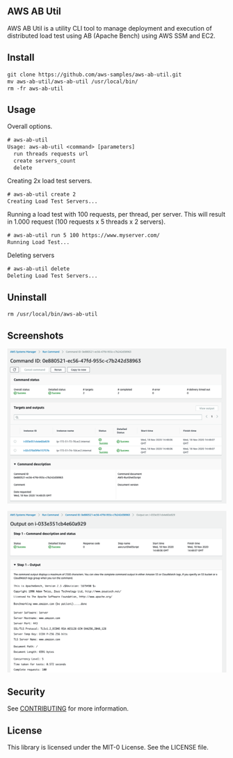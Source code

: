 ## AWS AB Util 

AWS AB Util is a utility CLI tool to manage deployment and execution of distributed load test using AB (Apache Bench) using AWS SSM and EC2.


## Install
```
git clone https://github.com/aws-samples/aws-ab-util.git
mv aws-ab-util/aws-ab-util /usr/local/bin/
rm -fr aws-ab-util
```

## Usage
Overall options.
```
# aws-ab-util
Usage: aws-ab-util <command> [parameters]
  run threads requests url
  create servers_count
  delete
```


Creating 2x load test servers.
```
# aws-ab-util create 2
Creating Load Test Servers...
```


Running a load test with 100 requests, per thread, per server. This will result in 1.000 request (100 requests x 5 threads  x 2 servers).
```
# aws-ab-util run 5 100 https://www.myserver.com/
Running Load Test...
```

Deleting servers
```
# aws-ab-util delete
Deleting Load Test Servers...
```

## Uninstall
```
rm /usr/local/bin/aws-ab-util
```

## Screenshots
![SSM Command Execution](images/aws-ab-command-execution.png)

![SSM Command Output](images/aws-ab-command-output.png)

## Security

See [CONTRIBUTING](CONTRIBUTING.md#security-issue-notifications) for more information.

## License

This library is licensed under the MIT-0 License. See the LICENSE file.

